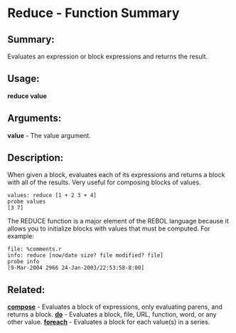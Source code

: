 # Reduce - Function Summary

## Summary:

Evaluates an expression or block expressions and returns the result.

## Usage:

**reduce value**

## Arguments:

**value** - The value argument.

## Description:

When given a block, evaluates each of its expressions and returns a block with all of the results. Very useful for composing blocks of values.

```
values: reduce [1 + 2 3 + 4]
probe values
[3 7]
```

The REDUCE function is a major element of the REBOL language because it allows you to initialize blocks with values that must be computed. For example:

```
file: %comments.r
info: reduce [now/date size? file modified? file]
probe info
[9-Mar-2004 2966 24-Jan-2003/22:53:58-8:00]
```

## Related:

[**compose**](http://www.rebol.com/docs/words/wcompose.html) - Evaluates a block of expressions, only evaluating parens, and returns a block.
[**do**](http://www.rebol.com/docs/words/wdo.html) - Evaluates a block, file, URL, function, word, or any other value.
[**foreach**](http://www.rebol.com/docs/words/wforeach.html) - Evaluates a block for each value(s) in a series.